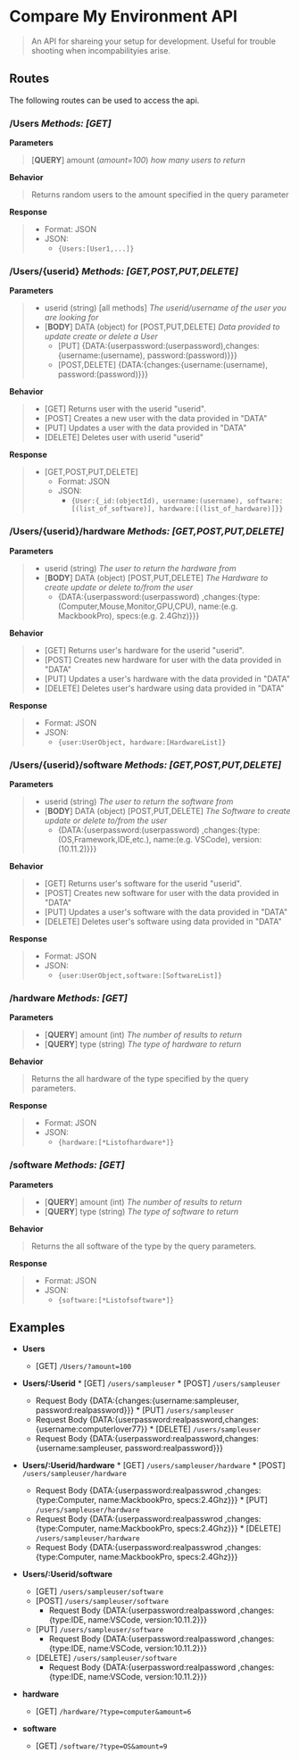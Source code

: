 # Compare My Environment API

> An API for shareing your setup for development. Useful for trouble shooting when incompabilityies arise.

## Routes

The following routes can be used to access the api.

### /Users *Methods: [GET]*

  __Parameters__

  > [__QUERY__] amount (*amount=100*) *how many users to return*

  __Behavior__

  > Returns random users to the amount specified in the query parameter

  __Response__

   > * Format: JSON
   > * JSON:
   >   * ```{Users:[User1,...]}```

### /Users/{userid} *Methods: [GET,POST,PUT,DELETE]*

  __Parameters__

  > * userid (string) [all methods] *The userid/username of the user you are looking for* 
  > * [__BODY__] DATA (object) for [POST,PUT,DELETE] *Data provided to update create or delete a User*
  >   * [PUT] {DATA:{userpassword:(userpassword),changes:{username:(username), password:(password)}}}
  >   * [POST,DELETE] {DATA:{changes:{username:(username), password:(password)}}}

  __Behavior__

  > * [GET] Returns user with the userid "userid".
  > * [POST] Creates a new user with the data provided in "DATA"
  > * [PUT] Updates a user with the data provided in "DATA"
  > * [DELETE] Deletes user with userid "userid"

  __Response__
   > * [GET,POST,PUT,DELETE]
   >   * Format: JSON
   >   * JSON:
   >     * ```{User:{_id:(objectId), username:(username), software:[(list_of_software)], hardware:[(list_of_hardware)]}}```

### /Users/{userid}/hardware *Methods: [GET,POST,PUT,DELETE]*

  __Parameters__

  > * userid (string) *The user to return the hardware from* 
  > * [__BODY__] DATA (object) [POST,PUT,DELETE] *The Hardware to create update or delete to/from the user* 
  >   * {DATA:{userpassword:(userpassword) ,changes:{type:(Computer,Mouse,Monitor,GPU,CPU), name:(e.g. MackbookPro), specs:(e.g. 2.4Ghz)}}}

  __Behavior__

  > * [GET] Returns user's hardware for the userid "userid".
  > * [POST] Creates new hardware for user with the data provided in "DATA"
  > * [PUT] Updates a user's hardware with the data provided in "DATA"
  > * [DELETE] Deletes user's hardware using data provided in "DATA"

  __Response__

   > * Format: JSON
   > * JSON:
   >   * ```{user:UserObject, hardware:[HardwareList]}```

### /Users/{userid}/software *Methods: [GET,POST,PUT,DELETE]*

  __Parameters__

  > * userid (string) *The user to return the software from*
  > * [__BODY__] DATA (object) [POST,PUT,DELETE] *The Software to create update or delete to/from the user* 
  >   * {DATA:{userpassword:(userpassword) ,changes:{type:(OS,Framework,IDE,etc.), name:(e.g. VSCode), version:(10.11.2)}}}

  __Behavior__

  > * [GET] Returns user's software for the userid "userid".
  > * [POST] Creates new software for user with the data provided in "DATA"
  > * [PUT] Updates a user's software with the data provided in "DATA"
  > * [DELETE] Deletes user's software using data provided in "DATA"

  __Response__

   > * Format: JSON
   > * JSON:
   >   * ```{user:UserObject,software:[SoftwareList]}```

### /hardware *Methods: [GET]*

  __Parameters__

  > * [__QUERY__] amount (int) *The number of results to return*
  > * [__QUERY__] type (string) *The type of hardware to return*
    
  __Behavior__

  > Returns the all hardware of the type specified by the query parameters.

  __Response__

   > * Format: JSON
   > * JSON:
   >   * ```{hardware:[*Listofhardware*]}```

### /software *Methods: [GET]*

  __Parameters__
  > * [__QUERY__] amount (int) *The number of results to return*
  > * [__QUERY__] type (string) *The type of software to return*

  __Behavior__

  > Returns the all software of the type by the query parameters.

  __Response__

   > * Format: JSON
   > * JSON:
   >   * ```{software:[*Listofsoftware*]}```

## Examples

  * __Users__
    * [GET] ```/Users/?amount=100```
  
  *  __Users/:Userid__
    * [GET] ```/users/sampleuser```
    * [POST] ```/users/sampleuser```
      * Request Body {DATA:{changes:{username:sampleuser, password:realpassword}}}
    * [PUT] ```/users/sampleuser```
      * Request Body {DATA:{userpassword:realpassword,changes:{username:computerlover77}}
    * [DELETE] ```/users/sampleuser```
      * Request Body {DATA:{userpassword:realpassword,changes:{username:sampleuser, password:realpassword}}}

  *  __Users/:Userid/hardware__
    * [GET] ```/users/sampleuser/hardware```
    * [POST] ```/users/sampleuser/hardware```
      * Request Body {DATA:{userpassword:realpasswrod ,changes:{type:Computer, name:MackbookPro, specs:2.4Ghz}}}
    * [PUT] ```/users/sampleuser/hardware```
      * Request Body {DATA:{userpassword:realpasswrod ,changes:{type:Computer, name:MackbookPro, specs:2.4Ghz}}}
    * [DELETE] ```/users/sampleuser/hardware```
      * Request Body {DATA:{userpassword:realpasswrod ,changes:{type:Computer, name:MackbookPro, specs:2.4Ghz}}}

  * __Users/:Userid/software__
    * [GET] ```/users/sampleuser/software```
    * [POST] ```/users/sampleuser/software```
      * Request Body {DATA:{userpassword:realpassword ,changes:{type:IDE, name:VSCode, version:10.11.2}}}
    * [PUT] ```/users/sampleuser/software```
      * Request Body {DATA:{userpassword:realpassword ,changes:{type:IDE, name:VSCode, version:10.11.2}}}
    * [DELETE] ```/users/sampleuser/software```
      * Request Body {DATA:{userpassword:realpassword ,changes:{type:IDE, name:VSCode, version:10.11.2}}}

  * __hardware__
    * [GET] ```/hardware/?type=computer&amount=6```

  * __software__
    * [GET] ```/software/?type=OS&amount=9```